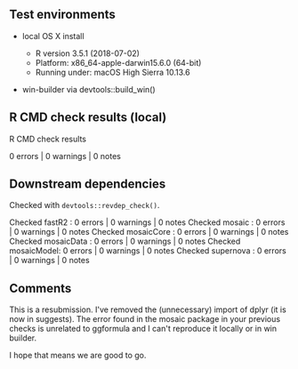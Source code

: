 ## Test environments

* local OS X install 
  * R version 3.5.1 (2018-07-02)
  * Platform: x86_64-apple-darwin15.6.0 (64-bit)
  * Running under: macOS High Sierra 10.13.6

* win-builder via devtools::build_win()

## R CMD check results (local)

R CMD check results

0 errors | 0 warnings | 0 notes


## Downstream dependencies

Checked with `devtools::revdep_check()`.  

Checked fastR2     : 0 errors | 0 warnings | 0 notes
Checked mosaic     : 0 errors | 0 warnings | 0 notes
Checked mosaicCore : 0 errors | 0 warnings | 0 notes
Checked mosaicData : 0 errors | 0 warnings | 0 notes
Checked mosaicModel: 0 errors | 0 warnings | 0 notes
Checked supernova  : 0 errors | 0 warnings | 0 notes

## Comments

This is a resubmission.  I've removed the (unnecessary) import of dplyr (it is now in
suggests).  The error found in the mosaic package in your previous checks is unrelated
to ggformula and I can't reproduce it locally or in win builder.

I hope that means we are good to go.


